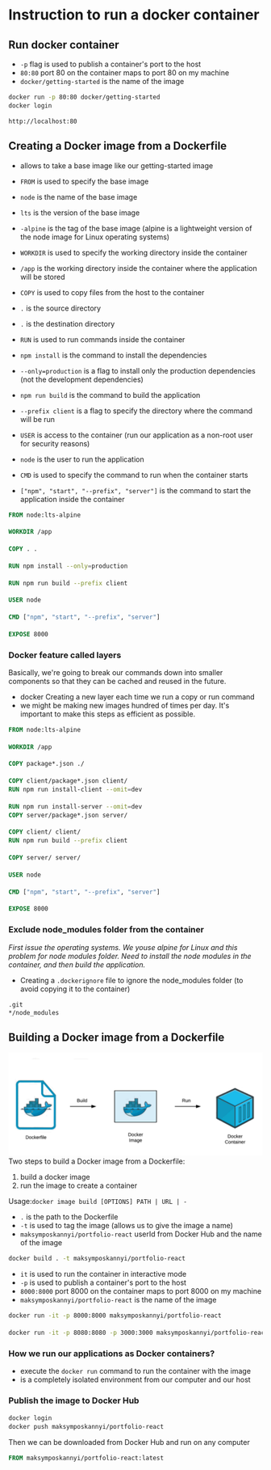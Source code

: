 # Instruction to run a docker container

## Run docker container

- `-p` flag is used to publish a container's port to the host
- `80:80` port 80 on the container maps to port 80 on my machine
- `docker/getting-started` is the name of the image

```bash
docker run -p 80:80 docker/getting-started
docker login
```

```browser
http://localhost:80
```

## Creating a Docker image from a Dockerfile

- allows to take a base image like our getting-started image
<!-- node<version>-alpine -->

- `FROM` is used to specify the base image
- `node` is the name of the base image
- `lts` is the version of the base image
- `-alpine` is the tag of the base image (alpine is a lightweight version of the node image for Linux operating systems)

- `WORKDIR` is used to specify the working directory inside the container
- `/app` is the working directory inside the container where the application will be stored

- `COPY` is used to copy files from the host to the container
- `.` is the source directory
- `.` is the destination directory

- `RUN` is used to run commands inside the container
- `npm install` is the command to install the dependencies
- `--only=production` is a flag to install only the production dependencies (not the development dependencies)

- `npm run build` is the command to build the application
- `--prefix client` is a flag to specify the directory where the command will be run

- `USER` is access to the container (run our application as a non-root user for security reasons)
- `node` is the user to run the application

- `CMD` is used to specify the command to run when the container starts
- `["npm", "start", "--prefix", "server"]` is the command to start the application inside the container

```Dockerfile
FROM node:lts-alpine

WORKDIR /app

COPY . .

RUN npm install --only=production

RUN npm run build --prefix client

USER node

CMD ["npm", "start", "--prefix", "server"]

EXPOSE 8000
```

### Docker feature called layers

Basically, we're going to break our commands down into smaller components so that they can be cached and reused in the future.

- docker Creating a new layer each time we run a copy or run command
- we might be making new images hundred of times per day. It's important to make this steps as efficient as possible.

```Dockerfile
FROM node:lts-alpine

WORKDIR /app

COPY package*.json ./

COPY client/package*.json client/
RUN npm run install-client --omit=dev

RUN npm run install-server --omit=dev
COPY server/package*.json server/

COPY client/ client/
RUN npm run build --prefix client

COPY server/ server/

USER node

CMD ["npm", "start", "--prefix", "server"]

EXPOSE 8000
```

### Exclude node_modules folder from the container

*First issue the operating systems. We youse alpine for Linux and this problem for node modules folder.*
*Need to install the node modules in the container, and then build the application.*

- Creating a `.dockerignore` file to ignore the node_modules folder (to avoid copying it to the container)

``` .dockerignore
.git
*/node_modules
```

## Building a Docker image from a Dockerfile

![alt text](./Img/runningDockerContainer/image-12.png)
Two steps to build a Docker image from a Dockerfile:

1. build a docker image
2. run the image to create a container

Usage:`docker image build [OPTIONS] PATH | URL | -`

- `.` is the path to the Dockerfile
- `-t` is used to tag the image (allows us to give the image a name)
- `maksymposkannyi/portfolio-react`  userId from Docker Hub and the name of the image

```bash
docker build . -t maksymposkannyi/portfolio-react
```

- `it` is used to run the container in interactive mode
- `-p` is used to publish a container's port to the host
- `8000:8000` port 8000 on the container maps to port 8000 on my machine
- `maksymposkannyi/portfolio-react` is the name of the image

```bash
docker run -it -p 8000:8000 maksymposkannyi/portfolio-react

docker run -it -p 8080:8080 -p 3000:3000 maksymposkannyi/portfolio-react
```

### How we run our applications as Docker containers?

- execute the `docker run` command to run the container with the image
- is a completely isolated environment from our computer and our host

### Publish the image to Docker Hub

```bash
docker login
docker push maksymposkannyi/portfolio-react
```

Then we can be downloaded from Docker Hub and run on any computer

```Dockerfile
FROM maksymposkannyi/portfolio-react:latest
```
